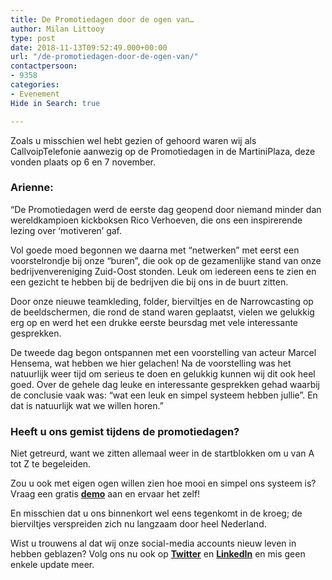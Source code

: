 ```yaml
---
title: De Promotiedagen door de ogen van…
author: Milan Littooy
type: post
date: 2018-11-13T09:52:49.000+00:00
url: "/de-promotiedagen-door-de-ogen-van/"
contactpersoon:
- 9358
categories:
- Evenement
Hide in Search: true

---
```

Zoals u misschien wel hebt gezien of gehoord waren wij als CallvoipTelefonie aanwezig op de Promotiedagen in de MartiniPlaza, deze vonden plaats op 6 en 7 november. <!--more-->

### Arienne:

&#8220;De Promotiedagen werd de eerste dag geopend door niemand minder dan wereldkampioen kickboksen Rico Verhoeven, die ons een inspirerende lezing over ‘motiveren’ gaf.

Vol goede moed begonnen we daarna met “netwerken” met eerst een voorstelrondje bij onze “buren”, die ook op de gezamenlijke stand van onze bedrijvenvereniging Zuid-Oost stonden. Leuk om iedereen eens te zien en een gezicht te hebben bij de bedrijven die bij ons in de buurt zitten.

Door onze nieuwe teamkleding, folder, bierviltjes en de Narrowcasting op de beeldschermen, die rond de stand waren geplaatst, vielen we gelukkig erg op en werd het een drukke eerste beursdag met vele interessante gesprekken.

De tweede dag begon ontspannen met een voorstelling van acteur Marcel Hensema, wat hebben we hier gelachen! Na de voorstelling was het natuurlijk weer tijd om serieus te doen en gelukkig kunnen wij dit ook heel goed. Over de gehele dag leuke en interessante gesprekken gehad waarbij de conclusie vaak was: &#8220;wat een leuk en simpel systeem hebben jullie&#8221;. En dat is natuurlijk wat we willen horen.&#8221;

### Heeft u ons gemist tijdens de promotiedagen?

Niet getreurd, want we zitten allemaal weer in de startblokken om u van A tot Z te begeleiden.

Zou u ook met eigen ogen willen zien hoe mooi en simpel ons systeem is? Vraag een gratis **<a href="https://www.callvoiptelefonie.nl/contact/contactgegevens/" rel="noopener" target="_blank">demo</a>** aan en ervaar het zelf!

En misschien dat u ons binnenkort wel eens tegenkomt in de kroeg; de bierviltjes verspreiden zich nu langzaam door heel Nederland.

Wist u trouwens al dat wij onze social-media accounts nieuw leven in hebben geblazen? Volg ons nu ook op **<a href="https://twitter.com/callvoip" rel="noopener" target="_blank">Twitter</a>** en **<a href="https://www.linkedin.com/company/callvoip-telefonie/" rel="noopener" target="_blank">LinkedIn</a>** en mis geen enkele update meer.